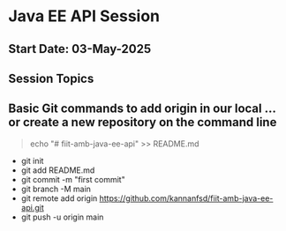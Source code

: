 # Java EE API Session 
## Start Date: 03-May-2025

Session Topics
---
Basic Git commands to add origin in our local …or create a new repository on the command line
---
> echo "# fiit-amb-java-ee-api" >> README.md
- git init
- git add README.md
- git commit -m "first commit"
- git branch -M main
- git remote add origin https://github.com/kannanfsd/fiit-amb-java-ee-api.git
- git push -u origin main
